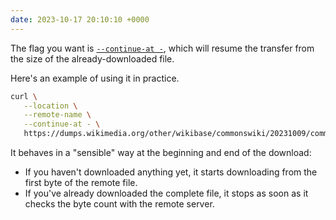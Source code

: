 ```yaml
---
date: 2023-10-17 20:10:10 +0000
---
```

The flag you want is [`--continue-at -`](https://curl.se/docs/manpage.html#-C), which will resume the transfer from the size of the already-downloaded file.

Here's an example of using it in practice.

```bash
curl \
   --location \
   --remote-name \
   --continue-at - \
   https://dumps.wikimedia.org/other/wikibase/commonswiki/20231009/commons-20231009-mediainfo.json.bz2
```

It behaves in a "sensible" way at the beginning and end of the download:

*   If you haven't downloaded anything yet, it starts downloading from the first byte of the remote file.
*   If you've already downloaded the complete file, it stops as soon as it checks the byte count with the remote server.
